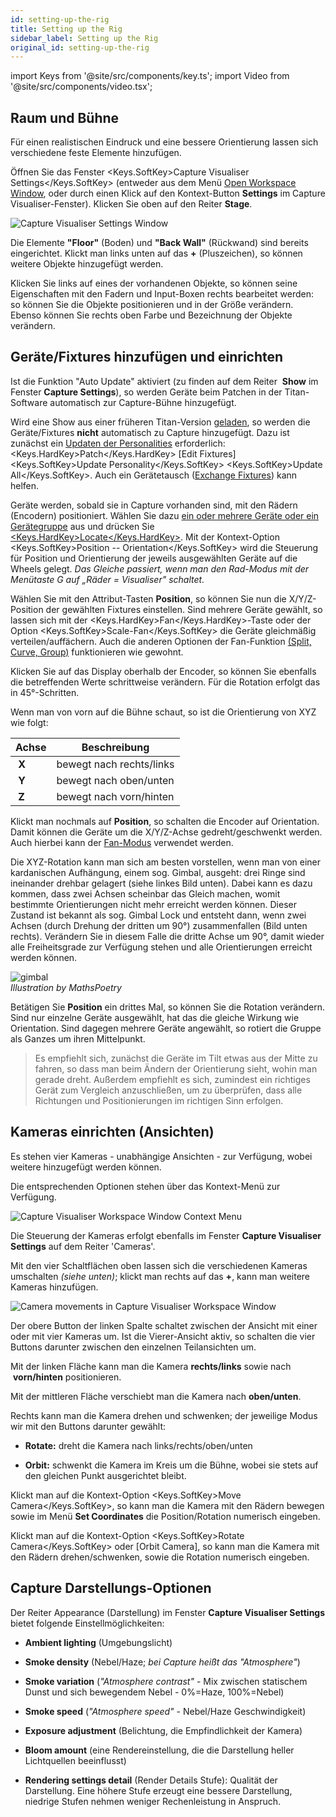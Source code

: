 ```yaml
---
id: setting-up-the-rig
title: Setting up the Rig
sidebar_label: Setting up the Rig
original_id: setting-up-the-rig
---
```


import Keys from '@site/src/components/key.ts';
import Video from '@site/src/components/video.tsx';

Raum und Bühne
--------------

Für einen realistischen Eindruck und eine bessere Orientierung lassen
sich verschiedene feste Elemente hinzufügen.

Öffnen Sie das Fenster <Keys.SoftKey>Capture Visualiser Settings</Keys.SoftKey> (entweder aus dem
Menü [Open Workspace
Window](../titan-basics/workspace-windows.md), oder durch einen Klick auf den
Kontext-Button <strong>Settings</strong> im Capture Visualiser-Fenster). Klicken Sie
oben auf den Reiter <strong>Stage</strong>.

![Capture Visualiser Settings Window](/docs/images/Capture-Visualiser-Settings-Window.png)


Die Elemente <strong>"Floor"</strong> (Boden) und <strong>"Back Wall"</strong> (Rückwand) sind bereits
eingerichtet. Klickt man links unten auf das <strong>+</strong> (Pluszeichen), so
können weitere Objekte hinzugefügt werden.

Klicken Sie links auf eines der vorhandenen Objekte, so können seine
Eigenschaften mit den Fadern und Input-Boxen rechts bearbeitet werden:
so können Sie die Objekte positionieren und in der Größe verändern.
Ebenso können Sie rechts oben Farbe und Bezeichnung der Objekte
verändern.

Geräte/Fixtures hinzufügen und einrichten
-----------------------------------------
Ist die Funktion "Auto Update" aktiviert (zu finden auf dem Reiter
&nbsp;<strong>Show</strong> im Fenster <strong>Capture Settings</strong>), 
so werden Geräte beim Patchen in der Titan-Software automatisch zur 
Capture-Bühne hinzugefügt.

Wird eine Show aus einer früheren Titan-Version [geladen](../titan-basics/loading-and-saving-shows.md#laden-einer-show), so werden die
Geräte/Fixtures <strong>nicht</strong> automatisch zu Capture hinzugefügt. Dazu ist
zunächst ein [Updaten der Personalities](../patching/changing-the-patch.md#bereits-gepatchte-personalities-aktualisieren) erforderlich: <Keys.HardKey>Patch</Keys.HardKey> \[Edit
Fixtures\] <Keys.SoftKey>Update Personality</Keys.SoftKey> <Keys.SoftKey>Update All</Keys.SoftKey>. Auch ein Gerätetausch ([Exchange Fixtures](../patching/changing-the-patch.md#geräte-austauschen)) kann helfen.

Geräte werden, sobald sie in Capture vorhanden sind, mit den Rädern
(Encodern) positioniert. Wählen Sie dazu [ein oder mehrere Geräte oder
ein Gerätegruppe](../controlling-fixtures/using-the-select-buttons-and-wheels.md#dimmer-und-geräte-zum-steuern-auswählen) aus und drücken Sie [<Keys.HardKey>Locate</Keys.HardKey>](../controlling-fixtures/using-the-select-buttons-and-wheels.md#geräte-auf-startposition-setzen-locate). Mit der Kontext-Option
<Keys.SoftKey>Position -- Orientation</Keys.SoftKey> wird die Steuerung für Position und
Orientierung der jeweils ausgewählten Geräte auf die Wheels gelegt. *Das
Gleiche passiert, wenn man den Rad-Modus mit der Menütaste G auf „Räder
= Visualiser" schaltet.*

Wählen Sie mit den Attribut-Tasten <strong>Position</strong>, so können Sie nun die
X/Y/Z-Position der gewählten Fixtures einstellen. Sind mehrere Geräte
gewählt, so lassen sich mit der <Keys.HardKey>Fan</Keys.HardKey>-Taste oder der Option
<Keys.SoftKey>Scale-Fan</Keys.SoftKey> die Geräte gleichmäßig verteilen/auffächern. Auch die
anderen Optionen der Fan-Funktion [(Split, Curve, Group)](../controlling-fixtures/using-the-select-buttons-and-wheels.md#fan-modus) funktionieren
wie gewohnt.

Klicken Sie auf das Display oberhalb der Encoder, so können Sie
ebenfalls die betreffenden Werte schrittweise verändern. Für die
Rotation erfolgt das in 45°-Schritten.

Wenn man von vorn auf die Bühne schaut, so ist die Orientierung von XYZ
wie folgt:

Achse | Beschreibung
---|---
&nbsp;<strong>X</strong> | bewegt nach rechts/links
&nbsp;<strong>Y</strong> | bewegt nach oben/unten
&nbsp;<strong>Z</strong> | bewegt nach vorn/hinten

Klickt man nochmals auf <strong>Position</strong>, so schalten die Encoder auf
Orientation. Damit können die Geräte um die X/Y/Z-Achse
gedreht/geschwenkt werden. Auch hierbei kann der [Fan-Modus](../controlling-fixtures/using-the-select-buttons-and-wheels.md#fan-modus) verwendet
werden.

Die XYZ-Rotation kann man sich am besten vorstellen, wenn man von einer
kardanischen Aufhängung, einem sog. Gimbal, ausgeht: drei Ringe sind
ineinander drehbar gelagert (siehe linkes Bild unten). Dabei kann es
dazu kommen, dass zwei Achsen scheinbar das Gleich machen, womit
bestimmte Orientierungen nicht mehr erreicht werden können. Dieser
Zustand ist bekannt als sog. Gimbal Lock und entsteht dann, wenn zwei
Achsen (durch Drehung der dritten um 90°) zusammenfallen (Bild unten
rechts). Verändern Sie in diesem Falle die dritte Achse um 90°, damit
wieder alle Freiheitsgrade zur Verfügung stehen und alle Orientierungen
erreicht werden können.

![gimbal](/docs/images/Gimbal.jpeg)\
*Illustration by MathsPoetry*

Betätigen Sie <strong>Position</strong> ein drittes Mal, so können Sie die Rotation
verändern. Sind nur einzelne Geräte ausgewählt, hat das die gleiche
Wirkung wie Orientation. Sind dagegen mehrere Geräte angewählt, so
rotiert die Gruppe als Ganzes um ihren Mittelpunkt.

>Es empfiehlt sich, zunächst die Geräte im Tilt etwas aus der Mitte zu fahren, 
so dass man beim Ändern der Orientierung sieht, wohin man gerade dreht. 
Außerdem empfiehlt es sich, zumindest ein richtiges Gerät zum Vergleich 
anzuschließen, um zu überprüfen, dass alle Richtungen und Positionierungen
im richtigen Sinn erfolgen. 

Kameras einrichten (Ansichten)
------------------------------

Es stehen vier Kameras - unabhängige Ansichten - zur Verfügung, wobei
weitere hinzugefügt werden können.

Die entsprechenden Optionen stehen über das Kontext-Menü zur
Verfügung.

![Capture Visualiser Workspace Window Context Menu](/docs/images/Capture-Visualiser-Workspace-Window-Context-Menu.png)

Die Steuerung der Kameras erfolgt ebenfalls im Fenster <strong>Capture Visualiser Settings</strong> auf dem Reiter 'Cameras'.

Mit den vier Schaltflächen oben lassen sich die verschiedenen Kameras
umschalten *(siehe unten)*; klickt man rechts auf das <strong>+</strong>, kann man weitere Kameras
hinzufügen.

![Camera movements in Capture Visualiser Workspace Window](/docs/images/Camera-movements-in-Capture-Visualiser-Workspace-Window.png)

Der obere Button der linken Spalte schaltet zwischen der Ansicht mit
einer oder mit vier Kameras um. Ist die Vierer-Ansicht aktiv, so
schalten die vier Buttons darunter zwischen den einzelnen Teilansichten
um.

Mit der linken Fläche kann man die Kamera <strong>rechts/links</strong> sowie nach
&nbsp;<strong>vorn/hinten</strong> positionieren.

Mit der mittleren Fläche verschiebt man die Kamera nach <strong>oben/unten</strong>.

Rechts kann man die Kamera drehen und schwenken; der jeweilige Modus wir
mit den Buttons darunter gewählt:

-   <strong>Rotate:</strong> dreht die Kamera nach links/rechts/oben/unten

-   <strong>Orbit:</strong> schwenkt die Kamera im Kreis um die Bühne, wobei sie stets
    auf den gleichen Punkt ausgerichtet bleibt.

Klickt man auf die Kontext-Option <Keys.SoftKey>Move Camera</Keys.SoftKey>, so kann man die
Kamera mit den Rädern bewegen sowie im Menü <strong>Set Coordinates</strong> 
die Position/Rotation numerisch eingeben.

Klickt man auf die Kontext-Option <Keys.SoftKey>Rotate Camera</Keys.SoftKey> oder \[Orbit
Camera\], so kann man die Kamera mit den Rädern drehen/schwenken, sowie
die Rotation numerisch eingeben.

Capture Darstellungs-Optionen
-----------------------------

Der Reiter Appearance (Darstellung) im Fenster <strong>Capture Visualiser Settings</strong> bietet folgende Einstellmöglichkeiten:

- <strong>Ambient lighting</strong> (Umgebungslicht)

- <strong>Smoke density</strong> (Nebel/Haze; *bei Capture heißt das "Atmosphere"*)

- <strong>Smoke variation</strong> (*"Atmosphere contrast"* - Mix zwischen statischem 
Dunst und sich bewegendem Nebel - 0%=Haze, 100%=Nebel)

- <strong>Smoke speed</strong> (*"Atmosphere speed"* - Nebel/Haze Geschwindigkeit)

- <strong>Exposure adjustment</strong> (Belichtung, die Empfindlichkeit der Kamera)

- <strong>Bloom amount</strong> (eine Rendereinstellung, die die Darstellung heller
    Lichtquellen beeinflusst)

- <strong>Rendering settings detail</strong> (Render Details Stufe): Qualität der
    Darstellung. Eine höhere Stufe erzeugt eine bessere Darstellung,
    niedrige Stufen nehmen weniger Rechenleistung in Anspruch.